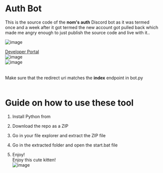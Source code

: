 # Auth Bot 
 
This is the source code of the **nom's auth** Discord bot as it was termed once and a week after it got termed the new account got pulled back which made me angry enough to just publish the source code and live with it..    
   
![image](https://i.e-z.host/t2vbfqy7.png) 
 
[Developer Portal](https://discord.com/developers/applications)   
![image](https://i.e-z.host/sc0348kj.png)   
![image](https://i.e-z.host/m9ugxrw3.png)   
<br>  
Make sure that the redirect uri matches the **index** endpoint in bot.py     
<br> 
     
# Guide on how to use these tool  
  
1. Install Python from  
  
2. Download the repo as a ZIP   
 
3. Go in your file explorer and extract the ZIP file       
  
4. Go in the extracted folder and open the start.bat file     
   
5. Enjoy!     
Enjoy this cute kitten!   
![image](https://i.e-z.host/7x11aiiw.png)     